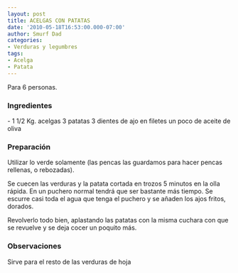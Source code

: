 ```yaml
---
layout: post
title: ACELGAS CON PATATAS
date: '2010-05-18T16:53:00.000-07:00'
author: Smurf Dad
categories:
- Verduras y legumbres
tags:
- Acelga
- Patata
---
```


Para 6 personas.

<h3>Ingredientes</h3>
- 1 1/2 Kg. acelgas
3 patatas
3 dientes de ajo en filetes
un poco de aceite de oliva

<h3>Preparaci&oacute;n</h3>
Utilizar lo verde solamente (las pencas las guardamos para hacer pencas rellenas, o rebozadas).

Se cuecen las verduras y la patata cortada en trozos 5 minutos en la olla r&aacute;pida. En un puchero normal tendr&aacute; que ser bastante m&aacute;s tiempo.
Se escurre casi toda el agua que tenga el puchero y se a&ntilde;aden los ajos fritos, dorados.

Revolverlo todo bien, aplastando las patatas con la misma cuchara con que se revuelve y se deja cocer un poquito m&aacute;s.

<h3>Observaciones</h3>
Sirve para el resto de las verduras de hoja